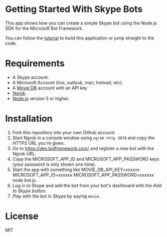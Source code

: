 # Getting Started With Skype Bots

This app shows how you can create a simple Skype bot using the Node.js SDK for the Microsoft Bot Framework.

You can follow the [tutorial](http://sitepoint.com) to build this application or jump straight to the code.

# Requirements
- A Skype account.
- A Microsoft Account (live, outlook, msn, hotmail, etc).
- A [Movie DB](https://www.themoviedb.org) account with an API key
- [Ngrok](https://ngrok.com/).
- [Node.js](https://nodejs.org/en/download/) version 5 or higher.

# Installation
1. Fork this repository into your own Github account.
2. Start Ngrok in a console window using `ngrok http 3978` and copy the HTTPS URL you're given.
3. Go to https://dev.botframework.com/ and register a new bot with the Ngrok URL.
4. Copy the MICROSOFT_APP_ID and MICROSOFT_APP_PASSWORD keys (your password is only shown one time).
5. Start the app with something like MOVIE_DB_API_KEY=xxxxxx MICROSOFT_APP_ID=xxxxxx MICROSOFT_APP_PASSWORD=xxxxxx node bot.js.
6. Log in to Skype and add the bot from your bot's dashboard with the *Add to Skype button*. 
7. Play with the bot in Skype by saying `movie`.

# License
MIT

